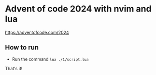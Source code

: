# Advent of code 2024 with nvim and lua

https://adventofcode.com/2024

## How to run

- Run the command `lua ./1/script.lua`

That's it!
